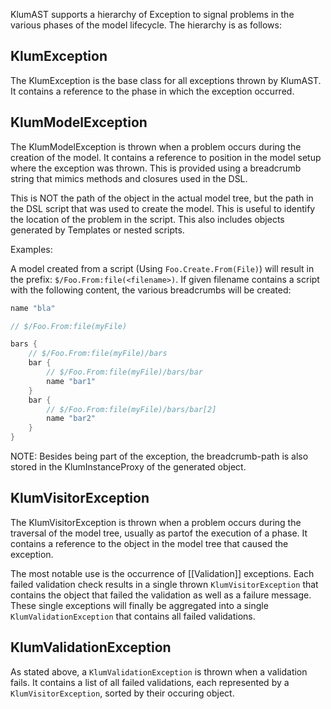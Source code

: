 KlumAST supports a hierarchy of Exception to signal problems in the various phases of the model lifecycle. The hierarchy is as follows:

## KlumException

The KlumException is the base class for all exceptions thrown by KlumAST. It contains a reference to the phase in which the exception occurred.

## KlumModelException

The KlumModelException is thrown when a problem occurs during the creation of the model. It contains a reference to position in the model setup where the exception was thrown. This is provided using a breadcrumb string that mimics methods and closures used in the DSL.

This is NOT the path of the object in the actual model tree, but the path in the DSL script that was used to create the model. This is useful to identify the location of the problem in the script. This also includes objects generated by Templates or nested scripts.

Examples:

A model created from a script (Using `Foo.Create.From(File)`) will result in the prefix: `$/Foo.From:file(<filename>)`. If given filename contains a script with the following content, the various breadcrumbs will be created:

```groovy
name "bla"

// $/Foo.From:file(myFile)

bars {
    // $/Foo.From:file(myFile)/bars
    bar {
        // $/Foo.From:file(myFile)/bars/bar
        name "bar1"
    }
    bar {
        // $/Foo.From:file(myFile)/bars/bar[2]
        name "bar2"
    }
}
```

NOTE: Besides being part of the exception, the breadcrumb-path is also stored in the KlumInstanceProxy of the generated object. 

## KlumVisitorException

The KlumVisitorException is thrown when a problem occurs during the traversal of the model tree, usually as partof the execution of a phase. It contains a reference to the object in the model tree that caused the exception.

The most notable use is the occurrence of [[Validation]] exceptions. Each failed validation check results in a single thrown `KlumVisitorException` that contains the object that failed the validation as well as a failure message. These single exceptions will finally be aggregated into a single `KlumValidationException` that contains all failed validations.

## KlumValidationException

As stated above, a `KlumValidationException` is thrown when a validation fails. It contains a list of all failed validations, each represented by a `KlumVisitorException`, sorted by their occuring object.
